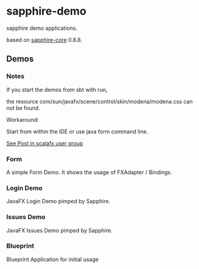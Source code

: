 sapphire-demo
=============

sapphire demo applications.

based on [sapphire-core](http://sfxcode.github.io/sapphire-core/) 0.8.8.

## Demos

### Notes

If you start the demos from sbt with run,

the resource com/sun/javafx/scene/control/skin/modena/modena.css can not be found.

Workaround:

Start from within the IDE or use java form command line.

[See Post in scalafx user group](https://groups.google.com/forum/#!topic/scalafx-users/MzHb19SISHQ)


### Form

A simple Form Demo. It shows the usage of FXAdapter / Bindings.
               
### Login Demo

JavaFX Login Demo pimped by Sapphire.

### Issues Demo

JavaFX Issues Demo pimped by Sapphire.

### Blueprint

Blueprint Application for initial usage
